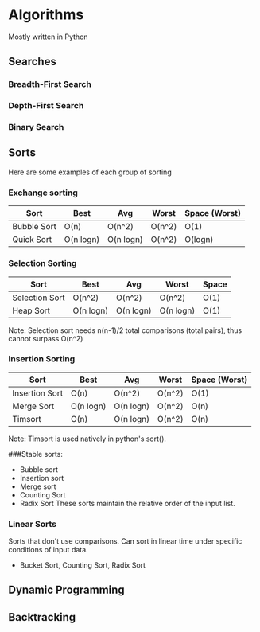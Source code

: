 # Algorithms
Mostly written in Python

## Searches
### Breadth-First Search
### Depth-First Search
### Binary Search

## Sorts
Here are some examples of each group of sorting
### Exchange sorting
|     Sort     |  Best      |  Avg       |  Worst  |  Space (Worst) |
|--------------|------------|------------|---------|----------------|
|  Bubble Sort |  O(n)      |  O(n^2)    |  O(n^2) |  O(1)          |
|  Quick Sort  |  O(n logn) |  O(n logn) |  O(n^2) |  O(logn)       |

### Selection Sorting

|     Sort       |  Best      |  Avg       |  Worst     |  Space |
|----------------|------------|------------|------------|--------|
| Selection Sort |  O(n^2)    |  O(n^2)    |  O(n^2)    |  O(1) |
|  Heap Sort     |  O(n logn) |  O(n logn) |  O(n logn) |  O(1) |

Note: Selection sort needs n(n-1)/2 total comparisons (total pairs), thus cannot surpass O(n^2)

### Insertion Sorting
|     Sort        |  Best      |  Avg       |  Worst  |  Space (Worst) |
|-----------------|------------|------------|---------|----------------|
|  Insertion Sort |  O(n)      |  O(n^2)    |  O(n^2) |  O(1) |
|  Merge Sort     |  O(n logn) |  O(n logn) |  O(n^2) |  O(n) |
|  Timsort        |  O(n)      |  O(n logn) |  O(n^2) |  O(n) |
Note: Timsort is used natively in python's sort().

###Stable sorts:
- Bubble sort
- Insertion sort
- Merge sort
- Counting Sort
- Radix Sort
These sorts maintain the relative order of the input list.

### Linear Sorts
Sorts that don't use comparisons. Can sort in linear time under specific conditions of input data.
- Bucket Sort, Counting Sort, Radix Sort


## Dynamic Programming
## Backtracking
